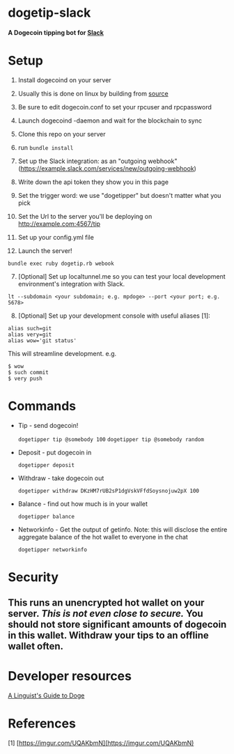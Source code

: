 # dogetip-slack
#### A Dogecoin tipping bot for [Slack](https://slack.com)

# Setup
1.  Install dogecoind on your server

  1. Usually this is done on linux by building from [source](https://github.com/dogecoin/dogecoin)
  2. Be sure to edit dogecoin.conf to set your rpcuser and rpcpassword
  3. Launch dogecoind -daemon and wait for the blockchain to sync

2. Clone this repo on your server

3. run `bundle install`

4. Set up the Slack integration: as an "outgoing webhook" (https://example.slack.com/services/new/outgoing-webhook)

  1. Write down the api token they show you in this page
  2. Set the trigger word: we use "dogetipper" but doesn't matter what you pick
  3. Set the Url to the server you'll be deploying on http://example.com:4567/tip

5. Set up your config.yml file

6. Launch the server!

  `bundle exec ruby dogetip.rb webook`

7. [Optional] Set up localtunnel.me so you can test your local development environment's integration with Slack.

  `lt --subdomain <your subdomain; e.g. mpdoge> --port <your port; e.g. 5678>`

8. [Optional] Set up your development console with useful aliases [1]:

  ```
  alias such=git
  alias very=git
  alias wow='git status'
  ```

  This will streamline development. e.g.

  ```
  $ wow
  $ such commit
  $ very push
  ```
  

# Commands

* Tip - send dogecoin!

  `dogetipper tip @somebody 100`
  `dogetipper tip @somebody random`

* Deposit - put dogecoin in

  `dogetipper deposit`

* Withdraw - take dogecoin out

  `dogetipper withdraw DKzHM7rUB2sP1dgVskVFfdSoysnojuw2pX 100`

* Balance - find out how much is in your wallet

  `dogetipper balance`

* Networkinfo - Get the output of getinfo.  Note:  this will disclose the entire aggregate balance of the hot wallet to everyone in the chat

  `dogetipper networkinfo`

# Security

## This runs an unencrypted hot wallet on your server.  ***This is not even close to secure.***  You should not store significant amounts of dogecoin in this wallet.  Withdraw your tips to an offline wallet often. 

# Developer resources

[A Linguist's Guide to Doge](http://the-toast.net/2014/02/06/linguist-explains-grammar-doge-wow/)

# References

[1] [https://imgur.com/UQAKbmN](https://imgur.com/UQAKbmN)